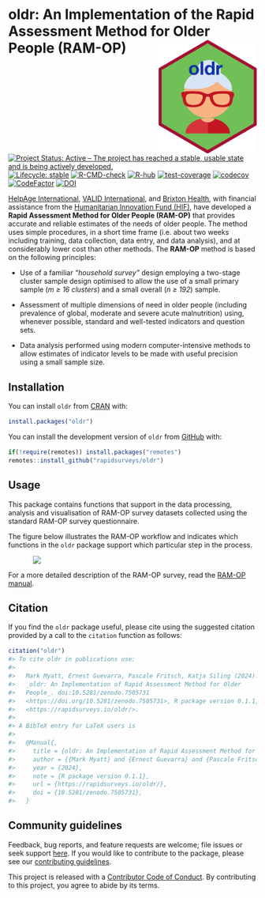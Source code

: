 
<!-- README.md is generated from README.Rmd. Please edit that file -->

# oldr: An Implementation of the Rapid Assessment Method for Older People (RAM-OP) <img src="man/figures/logo.png" width="200" align="right" />

<!-- badges: start -->

[![Project Status: Active – The project has reached a stable, usable
state and is being actively
developed.](https://www.repostatus.org/badges/latest/active.svg)](https://www.repostatus.org/#active)
[![Lifecycle:
stable](https://img.shields.io/badge/lifecycle-stable-brightgreen.svg)](https://lifecycle.r-lib.org/articles/stages.html#stable)
[![R-CMD-check](https://github.com/rapidsurveys/oldr/actions/workflows/R-CMD-check.yaml/badge.svg)](https://github.com/rapidsurveys/oldr/actions/workflows/R-CMD-check.yaml)
[![R-hub](https://github.com/rapidsurveys/oldr/actions/workflows/rhub.yaml/badge.svg)](https://github.com/rapidsurveys/oldr/actions/workflows/rhub.yaml)
[![test-coverage](https://github.com/rapidsurveys/oldr/actions/workflows/test-coverage.yaml/badge.svg)](https://github.com/rapidsurveys/oldr/actions/workflows/test-coverage.yaml)
[![codecov](https://codecov.io/gh/rapidsurveys/oldr/branch/main/graph/badge.svg)](https://codecov.io/gh/rapidsurveys/oldr)
[![CodeFactor](https://www.codefactor.io/repository/github/rapidsurveys/oldr/badge)](https://www.codefactor.io/repository/github/rapidsurveys/oldr)
[![DOI](https://zenodo.org/badge/105472081.svg)](https://zenodo.org/badge/latestdoi/105472081)
<!-- badges: end -->

[HelpAge International](http://www.helpage.org), [VALID
International](http://www.validinternational.org), and [Brixton
Health](http://www.brixtonhealth.com), with financial assistance from
the [Humanitarian Innovation Fund
(HIF)](http://www.elrha.org/hif/home/), have developed a **Rapid
Assessment Method for Older People (RAM-OP)** that provides accurate and
reliable estimates of the needs of older people. The method uses simple
procedures, in a short time frame (i.e. about two weeks including
training, data collection, data entry, and data analysis), and at
considerably lower cost than other methods. The **RAM-OP** method is
based on the following principles:

- Use of a familiar *“household survey”* design employing a two-stage
  cluster sample design optimised to allow the use of a small primary
  sample (*m ≥ 16 clusters*) and a small overall (*n ≥ 192*) sample.

- Assessment of multiple dimensions of need in older people (including
  prevalence of global, moderate and severe acute malnutrition) using,
  whenever possible, standard and well-tested indicators and question
  sets.

- Data analysis performed using modern computer-intensive methods to
  allow estimates of indicator levels to be made with useful precision
  using a small sample size.

## Installation

You can install `oldr` from [CRAN](https://cran.r-project.org) with:

``` r
install.packages("oldr")
```

You can install the development version of `oldr` from
[GitHub](https://github.com/rapidsurveys/oldr) with:

``` r
if(!require(remotes)) install.packages("remotes")
remotes::install_github("rapidsurveys/oldr")
```

## Usage

This package contains functions that support in the data processing,
analysis and visualisation of RAM-OP survey datasets collected using the
standard RAM-OP survey questionnaire.

The figure below illustrates the RAM-OP workflow and indicates which
functions in the `oldr` package support which particular step in the
process.

<img src="man/figures/ramOPworkflow.png" width="80%" style="display: block; margin: auto;" />

For a more detailed description of the RAM-OP survey, read the [RAM-OP
manual](https://rapidsurveys.io/ramOPmanual/).

## Citation

If you find the `oldr` package useful, please cite using the suggested
citation provided by a call to the `citation` function as follows:

``` r
citation("oldr")
#> To cite oldr in publications use:
#> 
#>   Mark Myatt, Ernest Guevarra, Pascale Fritsch, Katja Siling (2024).
#>   _oldr: An Implementation of Rapid Assessment Method for Older
#>   People_. doi:10.5281/zenodo.7505731
#>   <https://doi.org/10.5281/zenodo.7505731>, R package version 0.1.1,
#>   <https://rapidsurveys.io/oldr/>.
#> 
#> A BibTeX entry for LaTeX users is
#> 
#>   @Manual{,
#>     title = {oldr: An Implementation of Rapid Assessment Method for Older People},
#>     author = {{Mark Myatt} and {Ernest Guevarra} and {Pascale Fritsch} and {Katja Siling}},
#>     year = {2024},
#>     note = {R package version 0.1.1},
#>     url = {https://rapidsurveys.io/oldr/},
#>     doi = {10.5281/zenodo.7505731},
#>   }
```

## Community guidelines

Feedback, bug reports, and feature requests are welcome; file issues or
seek support [here](https://github.com/rapidsurveys/oldr/issues). If you
would like to contribute to the package, please see our [contributing
guidelines](https://rapidsurveys.io/oldr/CONTRIBUTING.html).

This project is released with a [Contributor Code of
Conduct](https://rapidsurveys.io/oldr/CODE_OF_CONDUCT.html). By
contributing to this project, you agree to abide by its terms.
